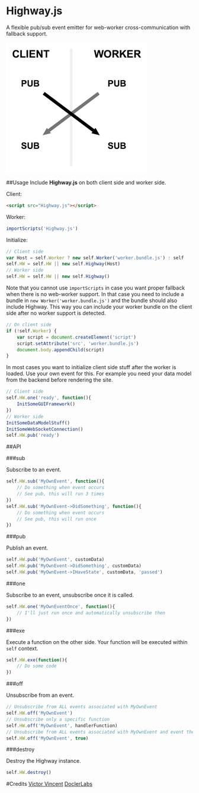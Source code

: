 # Highway.js
A flexible pub/sub event emitter for web-worker cross-communication with fallback support.

!["Highway PubSub Cross-Communication"](/www/cross.png)

##Usage
Include **Highway.js** on both client side and worker side.

Client:
```html
<script src="Highway.js"></script>
```

Worker:
```javascript
importScripts('Highway.js')
```

Initialize:
```javascript
// Client side
var Host = self.Worker ? new self.Worker('worker.bundle.js') : self
self.HW = self.HW || new self.Highway(Host)
// Worker side
self.HW = self.HW || new self.Highway()
```

Note that you cannot use `importScripts` in case you want proper fallback when there is no web-worker support.
In that case you need to include a bundle in `new Worker('worker.bundle.js')` and the bundle should also include Highway.
This way you can include your worker bundle on the client side after no worker support is detected.

```javascript
// On client side
if (!self.Worker) {
    var script = document.createElement('script')
    script.setAttribute('src', 'worker.bundle.js')
    document.body.appendChild(script)
}
```

In most cases you want to initialize client side stuff after the worker is loaded. Use your own event for this.
For example you need your data model from the backend before rendering the site.

```javascript
// Client side
self.HW.one('ready', function(){
    InitSomeGUIFramework()
})
// Worker side
InitSomeDataModelStuff()
InitSomeWebSocketConnection()
self.HW.pub('ready')
```

##API

###sub

Subscribe to an event.

```javascript
self.HW.sub('MyOwnEvent', function(){
    // Do something when event occurs
    // See pub, this will run 3 times
})
self.HW.sub('MyOwnEvent->DidSomething', function(){
    // Do something when event occurs
    // See pub, this will run once
})
```

###pub

Publish an event.

```javascript
self.HW.pub('MyOwnEvent', customData)
self.HW.pub('MyOwnEvent->DidSomething', customData)
self.HW.pub('MyOwnEvent->IHaveState', customData, 'passed')
```

###one

Subscribe to an event, unsubscribe once it is called.

```javascript
self.HW.one('MyOwnEventOnce', function(){
    // I'll just run once and automatically unsubscribe then
})
```

###exe

Execute a function on the other side. Your function will be executed within `self` context.

```javascript
self.HW.exe(function(){
    // Do some code
})
```

###off

Unsubscribe from an event.

```javascript
// Unsubscribe from ALL events associated with MyOwnEvent
self.HW.off('MyOwnEvent')
// Unsubscribe only a specific function
self.HW.off('MyOwnEvent', handlerFunction)
// Unsubscribe from ALL events associated with MyOwnEvent and event the deep ones. eg: MyOwnEvent->DeepEvent too
self.HW.off('MyOwnEvent', true)
```

###destroy

Destroy the Highway instance.

```javascript
self.HW.destroy()
```

#Credits
[Victor Vincent](http://wintercounter.me)
[DoclerLabs](http://doclerlabs.com)